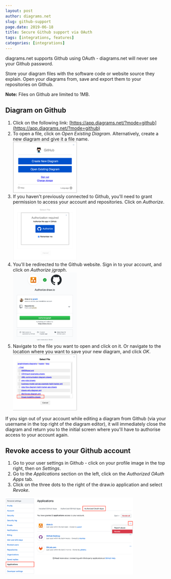 ```yaml
---
layout: post
author: diagrams.net
slug: github-support
page.date: 2019-06-18
title: Secure Github support via OAuth
tags: [integrations, features]
categories: [integrations]
---
```


diagrams.net supports Github using OAuth - diagrams.net will never see your Github password.

Store your diagram files with the software code or website source they explain. Open your diagrams from, save and export them to your repositories on Github.

**Note:** Files on Github are limited to 1MB.

## Diagram on Github

1. Click on the following link: [https://app.diagrams.net/?mode=github](https://app.diagrams.net/?mode=github)
2. To open a file, click on _Open Existing Diagram_. Alternatively, create a new diagram and give it a file name.
<br /><img src="/assets/img/blog/github-support1.png" width="200" alt="Start diagramming on Github">
3. If you haven't previously connected to Github, you'll need to grant permission to access your account and repositories. Click on _Authorize_.
<br /><img src="/assets/img/blog/authorize-github1.png" width="200" alt="Click on Authorize to allow access to your Github account and repositories">
4. You'll be redirected to the Github website. Sign in to your account, and click on _Authorize jgraph_.
<br /><img src="/assets/img/blog/authorize-github2.png" width="200" alt="Log into your account, then click on _Authorize jgraph_ to allow access to your Github account and repositories">
4. Navigate to the file you want to open and click on it. Or navigate to the location where you want to save your new diagram, and click _OK_.
<br /><img src="/assets/img/blog/open-diagram-git.png" width="200" alt="Open an existing diagram stored in a Github repository that you have access to">

If you sign out of your account while editing a diagram from Github (via your username in the top right of the diagram editor), it will immediately close the diagram and return you to the initial screen where you'll have to authorise access to your account again.

## Revoke access to your Github account

1. Go to your user settings in Github - click on your profile image in the top right, then on _Settings_.
2. Go to the _Applications_ section on the left, click on the _Authorized OAuth Apps_ tab.
3. Click on the three dots to the right of the draw.io application and select _Revoke_.

<img src="/assets/img/blog/revoke-access-github.png" width="400" alt="Revoke access to your account and repositories from within your Github user settings">
